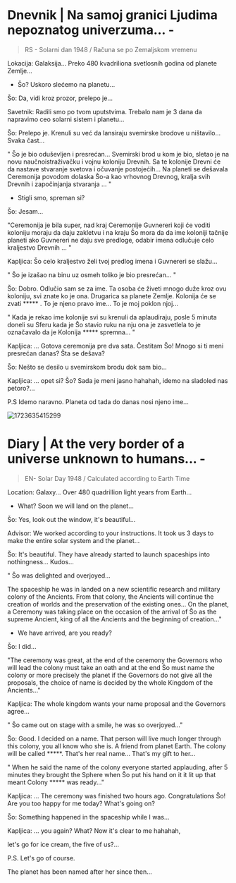 # Dnevnik | Na samoj granici Ljudima nepoznatog univerzuma... -

> RS - Solarni dan 1948 / Računa se po Zemaljskom vremenu

Lokacija: Galaksija... Preko 480 kvadriliona svetlosnih godina od planete Zemlje...

- Šo? Uskoro slećemo na planetu...

Šo: Da, vidi kroz prozor, prelepo je...

Savetnik: Radili smo po tvom uputstvima. Trebalo nam je 3 dana da napravimo ceo solarni sistem i planetu...

Šo: Prelepo je. Krenuli su već da lansiraju svemirske brodove u ništavilo... Svaka čast...

" Šo je bio oduševljen i presrećan...
Svemirski brod u kom je bio, sletao je na novu naučnoistraživačku i vojnu koloniju  Drevnih. Sa te kolonije Drevni će da nastave stvaranje svetova i očuvanje postojećih... Na planeti se dešavala Ceremonija povodom dolaska Šo-a kao vrhovnog Drevnog, kralja svih Drevnih i započinjanja stvaranja ... "

- Stigli smo, spreman si?

Šo: Jesam...

"Ceremonija je bila super, nad kraj Ceremonije Guvnereri koji će voditi koloniju moraju da daju zakletvu i na kraju Šo mora da da ime koloniji tačnije planeti ako Guvnereri ne daju sve predloge, odabir imena  odlučuje celo kraljestvo Drevnih ... "

Kapljica: Šo celo kraljestvo želi tvoj predlog imena i Guvnereri se slažu...

" Šo je izašao na binu uz osmeh toliko je bio presrećan...  "

Šo: Dobro. Odlučio sam se za ime. Ta osoba će živeti mnogo duže kroz ovu koloniju, svi znate ko je ona. Drugarica sa planete Zemlje. Kolonija će se zvati ***** . To je njeno pravo ime... To je moj poklon njoj...

" Kada je rekao ime kolonije svi su krenuli da aplaudiraju, posle 5 minuta doneli su Sferu kada je Šo stavio ruku na nju ona je zasvetlela to je označavalo da je Kolonija ***** spremna... "

Kapljica: ... Gotova ceremonija pre dva sata. Čestitam Šo! Mnogo si ti meni presrećan danas? Šta se dešava?

Šo: Nešto se desilo u svemirskom brodu dok sam bio...

Kapljica: ... opet si? Šo? Sada je meni jasno hahahah,
idemo na sladoled nas petoro?...

P.S Idemo naravno.
Planeta od tada do danas nosi njeno ime...

![1723635415299](image/14_avg_2024_13_25/1723635415299.png)



# Diary | At the very border of a universe unknown to humans... -

> EN- Solar Day 1948 / Calculated according to Earth Time

Location: Galaxy... Over 480 quadrillion light years from Earth...

- What? Soon we will land on the planet...

Šo: Yes, look out the window, it's beautiful...

Advisor: We worked according to your instructions. It took us 3 days to make the entire solar system and the planet…

Šo: It's beautiful. They have already started to launch spaceships into nothingness... Kudos...

" Šo was delighted and overjoyed...

The spaceship he was in landed on a new scientific research and military colony of the Ancients. From that colony, the Ancients will continue the creation of worlds and the preservation of the existing ones... On the planet, a Ceremony was taking place on the occasion of the arrival of Šo as the supreme Ancient, king of all the Ancients and the beginning of creation..."

- We have arrived, are you ready?

Šo: I did...

"The ceremony was great, at the end of the ceremony the Governors who will lead the colony must take an oath and at the end Šo must name the colony or more precisely the planet if the Governors do not give all the proposals, the choice of name is decided by the whole Kingdom of the Ancients..."

Kapljica: The whole kingdom wants your name proposal and the Governors agree...

" Šo came out on stage with a smile, he was so overjoyed..."

Šo: Good. I decided on a name. That person will live much longer through this colony, you all know who she is. A friend from planet Earth. The colony will be called *****. That's her real name... That's my gift to her...

" When he said the name of the colony everyone started applauding, after 5 minutes they brought the Sphere when Šo put his hand on it it lit up that meant Colony ***** was ready..."

Kapljica: ... The ceremony was finished two hours ago. Congratulations Šo! Are you too happy for me today? What's going on?

Šo: Something happened in the spaceship while I was...

Kapljica: ... you again? What? Now it's clear to me hahahah,

let's go for ice cream, the five of us?...

P.S. Let's go of course.

The planet has been named after her since then...
